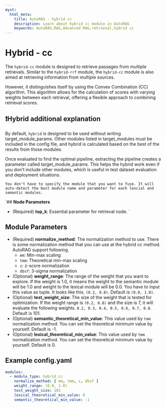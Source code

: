```yaml
---
myst:
  html_meta:
    title: AutoRAG - hybrid cc
    description: Learn about hybrid cc module in AutoRAG
    keywords: AutoRAG,RAG,Advanced RAG,retrieval,hybrid cc
---
```

# Hybrid - cc

The `hybrid-cc` module is designed to retrieve passages from multiple retrievals. Similar to the `hybrid-rrf` module, the `hybrid-cc` module is also aimed at retrieving information from multiple sources.

However, it distinguishes itself by using the Convex Combination (CC) algorithm.
This algorithm allows for the calculation of scores with varying weights between each retrieval, offering a flexible approach to combining retrieval scores.

## ❗️Hybrid additional explanation

By default, `hybrid` is designed to be used without writing target_module_params. Other modules listed in target_modules
must be included in the config file, and hybrid is calculated based on the best of the results from those modules.

Once evaluated to find the optimal pipeline, extracting the pipeline creates a parameter called target_module_params. This helps the hybrid work even if you don't include other modules, which is useful in test dataset evaluation and deployment situations.

```{attention}
You don't have to specify the module that you want to fuse. It will auto-detect the best module name and parameter for each lexcial and semantic modules.
```

`## **Node Parameters**

- (Required) **top_k**: Essential parameter for retrieval node.
  `
## **Module Parameters**

- (Required) **normalize_method**: The normalization method to use.
  There is some normalization method that you can use at the hybrid cc method.
  AutoRAG support following.
    - `mm`: Min-max scaling
    - `tmm`: Theoretical min-max scaling
    - `z`: z-score normalization
    - `dbsf`: 3-sigma normalization
- (Optional) **weight_range**: The range of the weight that you want to explore. If the weight is 1.0, it means the
  weight to the semantic module will be 1.0 and weight to the lexical module will be 0.0.
  You have to input this value as tuple. It looks like this. `(0.2, 0.8)`. Default is `(0.0, 1.0)`.
- (Optional) **test_weight_size**: The size of the weight that is tested for optimization.
If the weight range is `(0.2, 0.8)` and the size is 7, it will evaluate the following weights.
`0.2, 0.3, 0.4, 0.5, 0.6, 0.7, 0.8`. Default is 101.
- (Optional) **semantic_theoretical_min_value**: This value used by `tmm` normalization method. You can set the
  theoretical minimum value by yourself. Default is -1.
- (Optional) **lexical_theoretical_min_value**: This value used by `tmm` normalization method. You can set the
  theoretical minimum value by yourself. Default is 0.

## **Example config.yaml**
```yaml
modules:
  - module_type: hybrid_cc
    normalize_method: [ mm, tmm, z, dbsf ]
    weight_range: (0.0, 1.0)
    test_weight_size: 101
    lexical_theoretical_min_value: 0
    semantic_theoretical_min_value: -1
```
